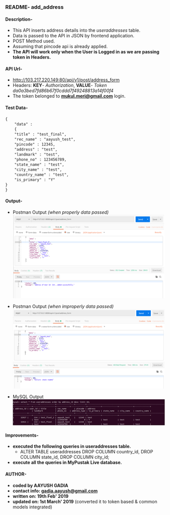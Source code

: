 ### README- add_address


#### Description-
- This API inserts address details into the *useraddresses* table.
- Data is passed to the API in JSON by frontend application.
- POST Method used.
- Assuming that pincode api is already applied.
- **The API will work only when the User is Logged in as we are passing token in Headers.**


#### API Url-
- http://103.217.220.149:80/api/v1/post/address_form
- Headers: **KEY**- *Authorization*, **VALUE**- *Token da0a3bed7fd86b67f0cddd7f49248813a14f00f4*
- The token belonged to **mukul.meri@gmail.com** login.


#### Test Data-
	{
		"data" :
		{
		"title" : "test_final",
	    "rec_name" : "aayush_test",
	    "pincode" : 12345,
	    "address" : "test",
	    "landmark" : "test",
	    "phone_no" : 123456789,
	    "state_name" : "test",
	    "city_name" : "test",
	    "country_name" : "test",
	    "is_primary" : "Y"
	}
	}


#### Output-
- Postman Output *(when properly data passed)*
![Postman Output](output_postman_add_address_1.png)

- Postman Output *(when improperly data passed)*
![Postman Output](output_postman_add_address_2.png)

- MySQL Output
![MySQL Output](output_mysql_add_address.png)


#### Improvements-
- **executed the following queries in useraddresses table.**
   - ALTER TABLE useraddresses DROP COLUMN country_id, DROP COLUMN state_id, DROP COLUMN city_id;
- **execute all the queries in MyPustak Live database.** 


#### AUTHOR-
- **coded by AAYUSH GADIA** 
- **contact info: gadia.aayush@gmail.com**
- **written on: 19th Feb' 2019**
- **updated on: 1st March' 2019** (converted it to token based & common models integrated)